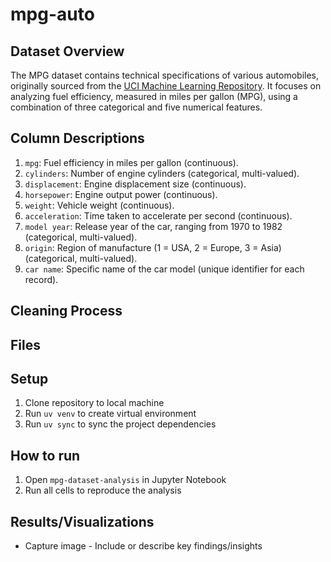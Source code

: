 # mpg-auto

## Dataset Overview

The MPG dataset contains technical specifications of various automobiles, originally sourced from the [UCI Machine Learning Repository](https://archive.ics.uci.edu/ml/datasets/auto+mpg). It focuses on analyzing fuel efficiency, measured in miles per gallon (MPG), using a combination of three categorical and five numerical features.

## Column Descriptions
1. `mpg`: Fuel efficiency in miles per gallon (continuous).
2. `cylinders`: Number of engine cylinders (categorical, multi-valued).
3. `displacement`: Engine displacement size (continuous).
4. `horsepower`: Engine output power (continuous).
5. `weight`: Vehicle weight (continuous).
6. `acceleration`: Time taken to accelerate per second (continuous).
7. `model year`: Release year of the car, ranging from 1970 to 1982 (categorical, multi-valued).
8. `origin`: Region of manufacture (1 = USA, 2 = Europe, 3 = Asia) (categorical, multi-valued).
9. `car name`: Specific name of the car model (unique identifier for each record).

## Cleaning Process

## Files

## Setup
1. Clone repository to local machine
2. Run `uv venv` to create virtual environment
3. Run `uv sync` to sync the project dependencies

## How to run
1. Open `mpg-dataset-analysis` in Jupyter Notebook
2. Run all cells to reproduce the analysis

## Results/Visualizations
- Capture image - Include or describe key findings/insights
